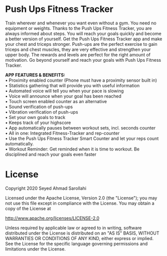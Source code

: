# Push Ups Fitness Tracker

Train wherever and whenever you want even without a gym. You need no equipment or weights. Thanks to the Push Ups Fitness Tracker, you are always informed about steps. You will reach your goals quickly and become a better version of yourself. Get the Push Ups Fitness Tracker app and make your chest and triceps stronger. Push-ups are the perfect exercise to gain triceps and chest muscles, they are very effective and strengthen your upper body. The rewards and levels are perfect for the right amount of motivation. Go beyond yourself and reach your goals with Push Ups Fitness Tracker.

<b>APP FEATURES & BENEFITS:</b><br/>
&bull; Proximity enabled counter (Phone must have a proximity sensor built in) <br/>
&bull; Statistics gathering that will provide you with useful information<br/>
&bull; Automated voice will tell you when your pace is slowing <br/>
&bull; Voice will announce when your goal has been reached<br/>
&bull; Touch screen enabled counter as an alternative<br/>
&bull; Sound verification of push-ups<br/>
&bull; Vibration verification of push-ups<br/>
&bull; Set your own goals to track<br/>
&bull; Keeps track of your highscore<br/>
&bull; App automatically pauses between workout sets, incl. seconds counter<br/>
&bull; All in one: Integrated Fitness-Tracker and rep-counter<br/>
&bull; Use the Push Ups Fitness Tracker Smart Counter and let your reps count automatically.<br/>
&bull; Workout Reminder: Get reminded when it is time to workout. Be disciplined and reach your goals even faster<br/>

# License
Copyright 2020 Seyed Ahmad Sarollahi

Licensed under the Apache License, Version 2.0 (the "License"); you may not use this file except in compliance with the License. You may obtain a copy of the License at

http://www.apache.org/licenses/LICENSE-2.0

Unless required by applicable law or agreed to in writing, software distributed under the License is distributed on an "AS IS" BASIS, WITHOUT WARRANTIES OR CONDITIONS OF ANY KIND, either express or implied. See the License for the specific language governing permissions and limitations under the License.
